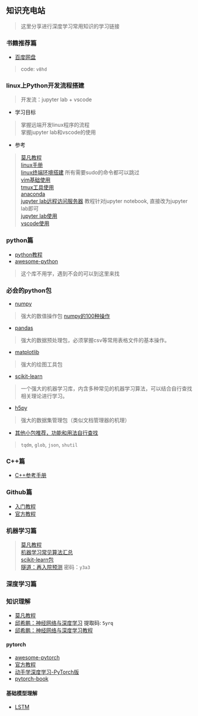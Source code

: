 ## 知识充电站
> 这里分享进行深度学习常用知识的学习链接

### 书籍推荐篇
- [百度网盘](https://pan.baidu.com/s/16yi_AItfUb5t_vd9MJWWhw)
> code: `v8hd`

### linux上Python开发流程搭建
> 开发流：jupyter lab + vscode

- 学习目标
> 掌握远端开发linux程序的流程  
> 掌握jupyter lab和vscode的使用  

- 参考
> [莫凡教程](https://morvanzhou.github.io/tutorials/others/linux-basic/)  
> [linux手册](https://www.linuxcool.com/)  
> [linux终端环境搭建](https://www.cnblogs.com/EasonJim/p/7863099.html) 所有需要sudo的命令都可以跳过  
> [vim基础使用](https://www.runoob.com/linux/linux-vim.html)  
> [tmux工具使用](https://zhuanlan.zhihu.com/p/41094989)  
> [anaconda](https://zhuanlan.zhihu.com/p/32925500)  
> [jupyter lab远程访问服务器](https://blog.csdn.net/a819825294/article/details/55657496) 教程针对jupyter notebook, 直接改为jupyter lab即可  
> [jupyter lab使用](https://zhuanlan.zhihu.com/p/38612108)  
> [vscode使用](./vscode.md)  

### python篇
- [python教程](https://docs.python.org/zh-cn/3/tutorial/index.html)
- [awesome-python](https://github.com/jobbole/awesome-python-cn)
> 这个库不用学，遇到不会的可以到这里来找

### 必会的python包
- [numpy](https://www.numpy.org.cn/)
> 强大的数值操作包
> [numpy的100种操作](https://mp.weixin.qq.com/s/N8Pum-fhLq_oHvwfwY_1yA)

- [pandas](https://www.pypandas.cn/docs/)
> 强大的数据预处理包，必须掌握csv等常用表格文件的基本操作。

- [matplotlib](https://www.matplotlib.org.cn/)
> 强大的绘图工具包

- [scikit-learn](https://sklearn.apachecn.org/)
> 一个强大的机器学习库，内含多种常见的机器学习算法，可以结合自行查找相关理论进行学习。

- [h5py](http://docs.h5py.org/en/latest/quick.html#quick)
> 强大的数据集管理包（类似文档管理器的机理）

- [其他小包推荐，功能和用法自行查找](http://www.google.com)
> `tqdm`, `glob`, `json`, `shutil`

### C++篇
- [C++参考手册](https://zh.cppreference.com/w/)

### Github篇
- [入门教程](https://www.liaoxuefeng.com/wiki/896043488029600)
- [官方教程](https://help.github.com/cn)

### 机器学习篇
> [莫凡教程](https://morvanzhou.github.io/tutorials/machine-learning/sklearn/)  
> [机器学习常见算法汇总](https://www.cnblogs.com/maybe2030/p/4665816.html)  
> [scikit-learn包](https://sklearn.apachecn.org/)  
> [隧道：再入院预测](https://pan.baidu.com/s/1XwGj4B6hWKQHtV6gfjB7zQ) 密码：`y3a3`

### 深度学习篇

### 知识理解
- [莫凡教程](https://morvanzhou.github.io/tutorials/machine-learning/torch/)  
- [邱希鹏：神经网络与深度学习](https://pan.baidu.com/s/1Ui_smvv_aPXFVYhwMGKpPQ)  提取码: `5yrq`  
- [邱希鹏：神经网络与深度学习教程](https://nndl.github.io/)

#### pytorch
- [awesome-pytorch](https://github.com/INTERMT/Awesome-PyTorch-Chinese)
- [官方教程](https://pytorch.org/tutorials/)
- [动手学深度学习-PyTorch版](https://github.com/ShusenTang/Dive-into-DL-PyTorch)
- [pytorch-book](https://github.com/chenyuntc/pytorch-book)

#### 基础模型理解
- [LSTM](https://blog.csdn.net/lyc_yongcai/article/details/73201446)
